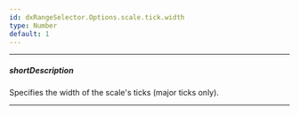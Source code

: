 ```yaml
---
id: dxRangeSelector.Options.scale.tick.width
type: Number
default: 1
---
```

---
##### shortDescription
Specifies the width of the scale's ticks (major ticks only).

---
